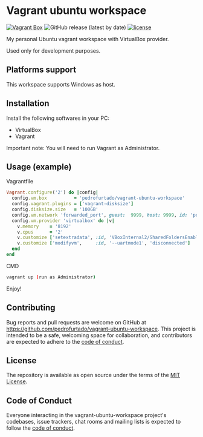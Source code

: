 # Vagrant ubuntu workspace

[![Vagrant Box](https://github.com/pedrofurtado/vagrant-ubuntu-workspace/actions/workflows/vagrant.yml/badge.svg)](https://github.com/pedrofurtado/vagrant-ubuntu-workspace/actions/workflows/vagrant.yml)
![GitHub release (latest by date)](https://img.shields.io/github/v/release/pedrofurtado/vagrant-ubuntu-workspace)
[![license](https://img.shields.io/github/license/pedrofurtado/vagrant-ubuntu-workspace.svg)]()

My personal Ubuntu vagrant workspace with VirtualBox provider.

Used only for development purposes.

## Platforms support

This workspace supports Windows as host.

## Installation

Install the following softwares in your PC:

- VirtualBox
- Vagrant

Important note: You will need to run Vagrant as Administrator.

## Usage (example)

Vagrantfile

```ruby
Vagrant.configure('2') do |config|
  config.vm.box          = 'pedrofurtado/vagrant-ubuntu-workspace'
  config.vagrant.plugins = ['vagrant-disksize']
  config.disksize.size   = '100GB'
  config.vm.network 'forwarded_port', guest:  9999, host: 9999, id: 'portainer'
  config.vm.provider 'virtualbox' do |v|
    v.memory    = '8192'
    v.cpus      = '2'
    v.customize ['setextradata', :id, 'VBoxInternal2/SharedFoldersEnableSymlinksCreate/v-root', '1']
    v.customize ['modifyvm',     :id, '--uartmode1', 'disconnected']
  end
end
```

CMD

```bash
vagrant up (run as Administrator)
```

Enjoy!

## Contributing

Bug reports and pull requests are welcome on GitHub at https://github.com/pedrofurtado/vagrant-ubuntu-workspace. This project is intended to be a safe, welcoming space for collaboration, and contributors are expected to adhere to the [code of conduct](https://github.com/pedrofurtado/vagrant-ubuntu-workspace/blob/master/CODE_OF_CONDUCT.md).

## License

The repository is available as open source under the terms of the [MIT License](https://opensource.org/licenses/MIT).

## Code of Conduct

Everyone interacting in the vagrant-ubuntu-workspace project's codebases, issue trackers, chat rooms and mailing lists is expected to follow the [code of conduct](https://github.com/pedrofurtado/vagrant-ubuntu-workspace/blob/master/CODE_OF_CONDUCT.md).
